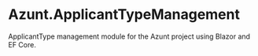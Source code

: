 # Azunt.ApplicantTypeManagement
ApplicantType management module for the Azunt project using Blazor and EF Core.
